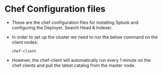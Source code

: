 # Chef Configuration files

* These are the chef configuration files for installing Splunk and configuring the Deployer, Search Head & Indexer.

* In order to set up the cluster we need to run the below command on the client nodes:

  ```chef-client```
  
* However, the chef-client will automatically run every 1 minute on the chef clients and pull the latest catalog from the master node.

